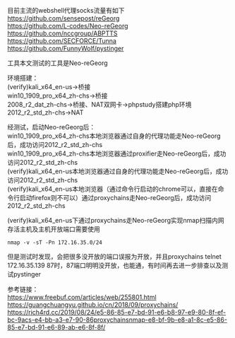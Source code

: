 目前主流的webshell代理socks流量有如下  
https://github.com/sensepost/reGeorg  
https://github.com/L-codes/Neo-reGeorg  
https://github.com/nccgroup/ABPTTS  
https://github.com/SECFORCE/Tunna  
https://github.com/FunnyWolf/pystinger

工具本文测试的工具是Neo-reGeorg

环境搭建：  
(verify)kali_x64_en-us->桥接  
win10_1909_pro_x64_zh-chs->桥接  
2008_r2_dat_zh-chs->桥接、NAT双网卡->phpstudy搭建php环境  
2012_r2_std_zh-chs->NAT

经测试，启动Neo-reGeorg后：  
win10_1909_pro_x64_zh-chs本地浏览器通过自身的代理功能走Neo-reGeorg后，成功访问2012_r2_std_zh-chs  
win10_1909_pro_x64_zh-chs本地浏览器通过proxifier走Neo-reGeorg后，成功访问2012_r2_std_zh-chs  
(verify)kali_x64_en-us本地浏览器通过自身的代理功能走Neo-reGeorg后，成功访问2012_r2_std_zh-chs  
(verify)kali_x64_en-us本地浏览器（通过命令行启动的chrome可以，直接在命令行启动firefox则不可以）通过proxychains走Neo-reGeorg后，成功访问2012_r2_std_zh-chs

(verify)kali_x64_en-us下通过proxychains走Neo-reGeorg实现nmap扫描内网存活主机及主机开放端口需要使用
```
nmap -v -sT -Pn 172.16.35.0/24
```
但是测试时发现，会把很多没开放的端口误报为开放，并且proxychains telnet 172.16.35.139 87时，87端口明明没开放，也能通，有时间再去进一步排查以及测试pystinger

参考链接：  
https://www.freebuf.com/articles/web/255801.html  
https://guangchuangyu.github.io/cn/2018/09/proxychains/  
https://rich4rd.cc/2019/08/24/e5-86-85-e7-bd-91-e6-b8-97-e9-80-8f-ef-bc-9acs-e4-bb-a3-e7-90-86proxychainsnmap-e8-bf-9b-e8-a1-8c-e5-86-85-e7-bd-91-e6-89-ab-e6-8f-8f/

